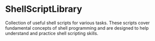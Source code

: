 # ShellScriptLibrary
Collection of useful shell scripts for various tasks. These scripts cover fundamental concepts of shell programming and are designed to help understand and practice shell scripting skills.
